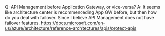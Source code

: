 Q: API Management before Application Gateway, or vice-versa?
A: It seems like architecture center is recommendeding App GW before, but then how do you deal with failover. Since I believe API Management does not have failover features.
https://docs.microsoft.com/en-us/azure/architecture/reference-architectures/apis/protect-apis